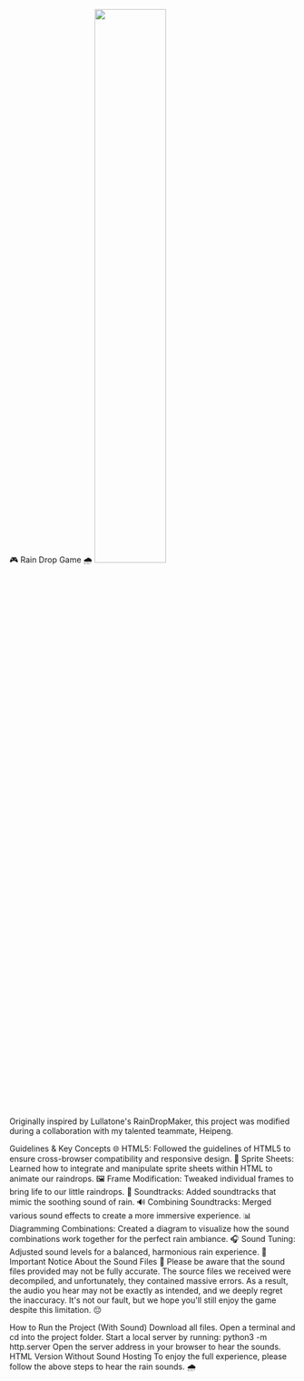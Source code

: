 🎮 Rain Drop Game 🌧️
[<img src="[https://i.ytimg.com/vi/Hc79sDi3f0U/maxresdefault.jpg](https://www.linkedin.com/posts/willtaka_ok-i-did-it-this-is-literally-one-of-the-activity-7306195836483375104--Dqc?utm_source=li_share&utm_content=feedcontent&utm_medium=g_dt_web&utm_campaign=copy)" width="50%">](LinkdinPost")  
Originally inspired by Lullatone's RainDropMaker, this project was modified during a collaboration with my talented teammate, Heipeng.

Guidelines & Key Concepts
🌐 HTML5: Followed the guidelines of HTML5 to ensure cross-browser compatibility and responsive design.
🎨 Sprite Sheets: Learned how to integrate and manipulate sprite sheets within HTML to animate our raindrops.
🖼️ Frame Modification: Tweaked individual frames to bring life to our little raindrops.
🎵 Soundtracks: Added soundtracks that mimic the soothing sound of rain.
🔊 Combining Soundtracks: Merged various sound effects to create a more immersive experience.
📊 Diagramming Combinations: Created a diagram to visualize how the sound combinations work together for the perfect rain ambiance.
🎧 Sound Tuning: Adjusted sound levels for a balanced, harmonious rain experience.
🚨 Important Notice About the Sound Files 🚨
Please be aware that the sound files provided may not be fully accurate. The source files we received were decompiled, and unfortunately, they contained massive errors. As a result, the audio you hear may not be exactly as intended, and we deeply regret the inaccuracy. It's not our fault, but we hope you'll still enjoy the game despite this limitation. 😔

How to Run the Project (With Sound)
Download all files.
Open a terminal and cd into the project folder.
Start a local server by running:
python3 -m http.server
Open the server address in your browser to hear the sounds.
HTML Version Without Sound Hosting
To enjoy the full experience, please follow the above steps to hear the rain sounds. 🌧️


